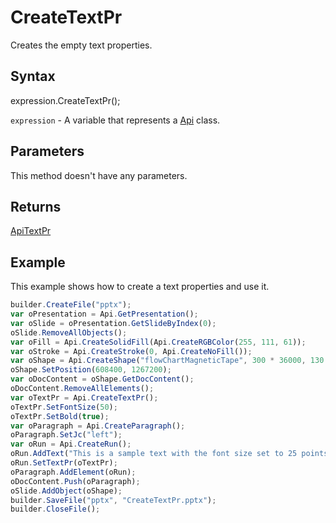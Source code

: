 # CreateTextPr

Creates the empty text properties.

## Syntax

expression.CreateTextPr();

`expression` - A variable that represents a [Api](../Api.md) class.

## Parameters

This method doesn't have any parameters.

## Returns

[ApiTextPr](../../ApiTextPr/ApiTextPr.md)

## Example

This example shows how to create a text properties and use it.

```javascript
builder.CreateFile("pptx");
var oPresentation = Api.GetPresentation();
var oSlide = oPresentation.GetSlideByIndex(0);
oSlide.RemoveAllObjects();
var oFill = Api.CreateSolidFill(Api.CreateRGBColor(255, 111, 61));
var oStroke = Api.CreateStroke(0, Api.CreateNoFill());
var oShape = Api.CreateShape("flowChartMagneticTape", 300 * 36000, 130 * 36000, oFill, oStroke);
oShape.SetPosition(608400, 1267200);
var oDocContent = oShape.GetDocContent();
oDocContent.RemoveAllElements();
var oTextPr = Api.CreateTextPr();
oTextPr.SetFontSize(50);
oTextPr.SetBold(true);
var oParagraph = Api.CreateParagraph();
oParagraph.SetJc("left");
var oRun = Api.CreateRun();
oRun.AddText("This is a sample text with the font size set to 25 points and the font weight set to bold.");
oRun.SetTextPr(oTextPr);
oParagraph.AddElement(oRun);
oDocContent.Push(oParagraph);
oSlide.AddObject(oShape);
builder.SaveFile("pptx", "CreateTextPr.pptx");
builder.CloseFile();
```